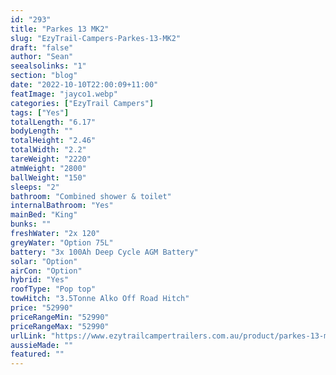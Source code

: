 ```yaml
---
id: "293"
title: "Parkes 13 MK2"
slug: "EzyTrail-Campers-Parkes-13-MK2"
draft: "false"
author: "Sean"
seealsolinks: "1"
section: "blog"
date: "2022-10-10T22:00:09+11:00"
featImage: "jayco1.webp"
categories: ["EzyTrail Campers"]
tags: ["Yes"]
totalLength: "6.17"
bodyLength: ""
totalHeight: "2.46"
totalWidth: "2.2"
tareWeight: "2220"
atmWeight: "2800"
ballWeight: "150"
sleeps: "2"
bathroom: "Combined shower & toilet"
internalBathroom: "Yes"
mainBed: "King"
bunks: ""
freshWater: "2x 120"
greyWater: "Option 75L"
battery: "3x 100Ah Deep Cycle AGM Battery"
solar: "Option"
airCon: "Option"
hybrid: "Yes"
roofType: "Pop top"
towHitch: "3.5Tonne Alko Off Road Hitch"
price: "52990"
priceRangeMin: "52990"
priceRangeMax: "52990"
urlLink: "https://www.ezytrailcampertrailers.com.au/product/parkes-13-mk2/"
aussieMade: ""
featured: ""
---
```

